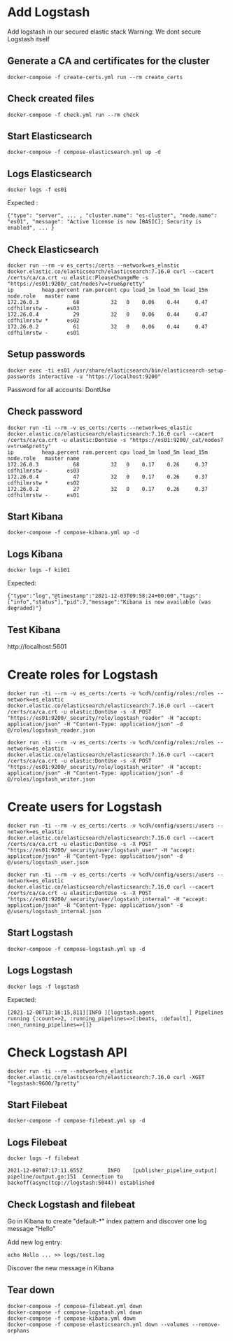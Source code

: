 # Add Logstash

Add logstash in our secured elastic stack
Warning: We dont secure Logstash itself

## Generate a CA and certificates for the cluster

```
docker-compose -f create-certs.yml run --rm create_certs
```

## Check created files

```
docker-compose -f check.yml run --rm check
```

## Start Elasticsearch

```
docker-compose -f compose-elasticsearch.yml up -d
```

## Logs Elasticsearch

```
docker logs -f es01
```

Expected :
```
{"type": "server", ... , "cluster.name": "es-cluster", "node.name": "es01", "message": "Active license is now [BASIC]; Security is enabled", ... }
```

## Check Elasticsearch

```
docker run --rm -v es_certs:/certs --network=es_elastic docker.elastic.co/elasticsearch/elasticsearch:7.16.0 curl --cacert /certs/ca/ca.crt -u elastic:PleaseChangeMe -s "https://es01:9200/_cat/nodes?v=true&pretty"
ip         heap.percent ram.percent cpu load_1m load_5m load_15m node.role   master name
172.26.0.3           68          32   0    0.06    0.44     0.47 cdfhilmrstw -      es03
172.26.0.4           29          32   0    0.06    0.44     0.47 cdfhilmrstw *      es02
172.26.0.2           61          32   0    0.06    0.44     0.47 cdfhilmrstw -      es01
```

## Setup passwords

```
docker exec -ti es01 /usr/share/elasticsearch/bin/elasticsearch-setup-passwords interactive -u "https://localhost:9200"
```

Password for all accounts: DontUse

## Check password

```
docker run -ti --rm -v es_certs:/certs --network=es_elastic docker.elastic.co/elasticsearch/elasticsearch:7.16.0 curl --cacert /certs/ca/ca.crt -u elastic:DontUse -s "https://es01:9200/_cat/nodes?v=true&pretty"
ip         heap.percent ram.percent cpu load_1m load_5m load_15m node.role   master name
172.26.0.3           68          32   0    0.17    0.26     0.37 cdfhilmrstw -      es03
172.26.0.4           47          32   0    0.17    0.26     0.37 cdfhilmrstw *      es02
172.26.0.2           27          32   0    0.17    0.26     0.37 cdfhilmrstw -      es01
```

## Start Kibana

```
docker-compose -f compose-kibana.yml up -d
```

## Logs Kibana

```
docker logs -f kib01
```

Expected:
```
{"type":"log","@timestamp":"2021-12-03T09:58:24+00:00","tags":["info","status"],"pid":7,"message":"Kibana is now available (was degraded)"}
```

## Test Kibana

http://localhost:5601

# Create roles for Logstash

```
docker run -ti --rm -v es_certs:/certs -v %cd%/config/roles:/roles --network=es_elastic docker.elastic.co/elasticsearch/elasticsearch:7.16.0 curl --cacert /certs/ca/ca.crt -u elastic:DontUse -s -X POST "https://es01:9200/_security/role/logstash_reader" -H "accept: application/json" -H "Content-Type: application/json" -d @/roles/logstash_reader.json
```

```
docker run -ti --rm -v es_certs:/certs -v %cd%/config/roles:/roles --network=es_elastic docker.elastic.co/elasticsearch/elasticsearch:7.16.0 curl --cacert /certs/ca/ca.crt -u elastic:DontUse -s -X POST "https://es01:9200/_security/role/logstash_writer" -H "accept: application/json" -H "Content-Type: application/json" -d @/roles/logstash_writer.json
```

# Create users for Logstash

```
docker run -ti --rm -v es_certs:/certs -v %cd%/config/users:/users --network=es_elastic docker.elastic.co/elasticsearch/elasticsearch:7.16.0 curl --cacert /certs/ca/ca.crt -u elastic:DontUse -s -X POST "https://es01:9200/_security/user/logstash_user" -H "accept: application/json" -H "Content-Type: application/json" -d @/users/logstash_user.json
```

```
docker run -ti --rm -v es_certs:/certs -v %cd%/config/users:/users --network=es_elastic docker.elastic.co/elasticsearch/elasticsearch:7.16.0 curl --cacert /certs/ca/ca.crt -u elastic:DontUse -s -X POST "https://es01:9200/_security/user/logstash_internal" -H "accept: application/json" -H "Content-Type: application/json" -d @/users/logstash_internal.json
```

## Start Logstash

```
docker-compose -f compose-logstash.yml up -d
```

## Logs Logstash

```
docker logs -f logstash
```

Expected:
```
[2021-12-08T13:16:15,811][INFO ][logstash.agent           ] Pipelines running {:count=>2, :running_pipelines=>[:beats, :default], :non_running_pipelines=>[]}
```

# Check Logstash API

```
docker run -ti --rm --network=es_elastic docker.elastic.co/elasticsearch/elasticsearch:7.16.0 curl -XGET "logstash:9600/?pretty"
```

## Start Filebeat

```
docker-compose -f compose-filebeat.yml up -d
```

## Logs Filebeat

```
docker logs -f filebeat
```

```
2021-12-09T07:17:11.655Z        INFO    [publisher_pipeline_output]     pipeline/output.go:151  Connection to backoff(async(tcp://logstash:5044)) established
```

## Check Logstash and filebeat

Go in Kibana to create "default-*" index pattern and discover one log message "Hello"

Add new log entry:

```
echo Hello ... >> logs/test.log
```

Discover the new message in Kibana

## Tear down

```
docker-compose -f compose-filebeat.yml down
docker-compose -f compose-logstash.yml down
docker-compose -f compose-kibana.yml down
docker-compose -f compose-elasticsearch.yml down --volumes --remove-orphans
```
